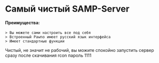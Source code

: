 # Самый чистый SAMP-Server

#### Преимущества:


```no-highlight
> Вы можете сами настроить все под себя
> Встроенный Pawno имеет русский язык интерфейса
> Имеет стандартные функции
```


Чистый, не значит не рабочий, вы можите спокойно запустить сервер сразу после скачивания
rcon пароль 1111